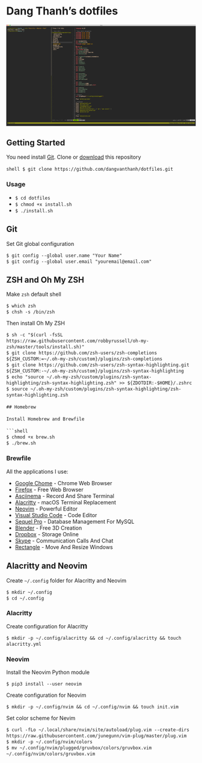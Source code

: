 # Dang Thanh’s dotfiles

![](screenshot.png)

## Getting Started

You need install [Git](https://git-scm.com/). Clone or [download](https://github.com/dangvanthanh/dotfiles/archive/master.zip) this repository

```shell $ git clone https://github.com/dangvanthanh/dotfiles.git ``` 
### Usage

- `$ cd dotfiles`
- `$ chmod +x install.sh`
- `$ ./install.sh`

## Git

Set Git global configuration

```shell
$ git config --global user.name "Your Name"
$ git config --global user.email "youremail@email.com"
```

## ZSH and Oh My ZSH

Make `zsh` default shell

```shell
$ which zsh
$ chsh -s /bin/zsh
```

Then install Oh My ZSH

```shell
$ sh -c "$(curl -fsSL https://raw.githubusercontent.com/robbyrussell/oh-my-zsh/master/tools/install.sh)"
$ git clone https://github.com/zsh-users/zsh-completions ${ZSH_CUSTOM:=~/.oh-my-zsh/custom}/plugins/zsh-completions
$ git clone https://github.com/zsh-users/zsh-syntax-highlighting.git ${ZSH_CUSTOM:-~/.oh-my-zsh/custom}/plugins/zsh-syntax-highlighting
$ echo "source ~/.oh-my-zsh/custom/plugins/zsh-syntax-highlighting/zsh-syntax-highlighting.zsh" >> ${ZDOTDIR:-$HOME}/.zshrc
$ source ~/.oh-my-zsh/custom/plugins/zsh-syntax-highlighting/zsh-syntax-highlighting.zsh

## Homebrew

Install Homebrew and Brewfile

```shell
$ chmod +x brew.sh
$ ./brew.sh
```

### Brewfile

All the applications I use:

- [Google Chome](https://www.google.com/chrome/) - Chrome Web Browser
- [Firefox](https://www.mozilla.org/en-US/firefox/new/) - Free Web Browser
- [Asciinema](https://asciinema.org/) - Record And Share Terminal
- [Alacritty](https://github.com/jwilm/alacritty) - macOS Terminal Replacement
- [Neovim](https://github.com/neovim/neovim) - Powerful Editor
- [Visual Studio Code](https://code.visualstudio.com/) - Code Editor
- [Sequel Pro](https://www.sequelpro.com/) - Database Management For MySQL
- [Blender](https://www.blender.org/) - Free 3D Creation
- [Dropbox](https://www.dropbox.com/) - Storage Online
- [Skype](https://www.skype.com/en/) - Communication Calls And Chat
- [Rectangle](https://rectangleapp.com/) - Move And Resize Windows

## Alacritty and Neovim

Create `~/.config` folder for Alacritty and Neovim

```
$ mkdir ~/.config
$ cd ~/.config 
```

### Alacritty

Create configuration for Alacritty

```shell
$ mkdir -p ~/.config/alacritty && cd ~/.config/alacritty && touch alacritty.yml
```

### Neovim

Install the Neovim Python module

```shell
$ pip3 install --user neovim
```

Create configuration for Neovim

```shell
$ mkdir -p ~/.config/nvim && cd ~/.config/nvim && touch init.vim
```

Set color scheme for Nevim

```shell
$ curl -fLo ~/.local/share/nvim/site/autoload/plug.vim --create-dirs https://raw.githubusercontent.com/junegunn/vim-plug/master/plug.vim
$ mkdir -p ~/.config/nvim/colors
$ mv ~/.config/nvim/plugged/gruvbox/colors/gruvbox.vim ~/.config/nvim/colors/gruvbox.vim
```